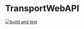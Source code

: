 # TransportWebAPI
[![build and test](https://github.com/SinguL9riti/TransportWebAPI/actions/workflows/main.yml/badge.svg)](https://github.com/SinguL9riti/TransportWebAPI/actions/workflows/main.yml)
